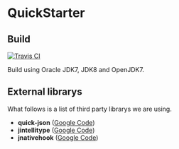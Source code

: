 QuickStarter
============

Build
-----

[![Travis CI](https://api.travis-ci.org/nunull/QuickStarter.png)](https://travis-ci.org/nunull/QuickStarter)

Build using Oracle JDK7, JDK8 and OpenJDK7.

External librarys
-----------------

What follows is a list of third party librarys we are using.

* **quick-json** ([Google Code](https://code.google.com/p/quick-json/))
* **jintellitype** ([Google Code](https://code.google.com/p/jintellitype/))
* **jnativehook** ([Google Code](https://code.google.com/p/jnativehook/))